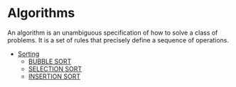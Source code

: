 # Algorithms

An algorithm is an unambiguous specification of how to solve a class of problems. It is a set of rules that precisely define a sequence of operations.

* [Sorting](01_Sorting)
    * [BUBBLE SORT](01_Sorting/01_BUBBLE_SORT)
    * [SELECTION SORT](01_Sorting/02_SELECTION_SORT)
    * [INSERTION SORT](01_Sorting/03_INSERTION_SORT)
